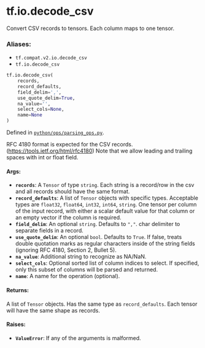 <div itemscope itemtype="http://developers.google.com/ReferenceObject">
<meta itemprop="name" content="tf.io.decode_csv" />
<meta itemprop="path" content="Stable" />
</div>

# tf.io.decode_csv

Convert CSV records to tensors. Each column maps to one tensor.

### Aliases:

* `tf.compat.v2.io.decode_csv`
* `tf.io.decode_csv`

``` python
tf.io.decode_csv(
    records,
    record_defaults,
    field_delim=',',
    use_quote_delim=True,
    na_value='',
    select_cols=None,
    name=None
)
```



Defined in [`python/ops/parsing_ops.py`](/code/stable/tensorflow/python/ops/parsing_ops.py).

<!-- Placeholder for "Used in" -->

RFC 4180 format is expected for the CSV records.
(https://tools.ietf.org/html/rfc4180)
Note that we allow leading and trailing spaces with int or float field.

#### Args:


* <b>`records`</b>: A `Tensor` of type `string`.
  Each string is a record/row in the csv and all records should have
  the same format.
* <b>`record_defaults`</b>: A list of `Tensor` objects with specific types.
  Acceptable types are `float32`, `float64`, `int32`, `int64`, `string`.
  One tensor per column of the input record, with either a
  scalar default value for that column or an empty vector if the column is
  required.
* <b>`field_delim`</b>: An optional `string`. Defaults to `","`.
  char delimiter to separate fields in a record.
* <b>`use_quote_delim`</b>: An optional `bool`. Defaults to `True`.
  If false, treats double quotation marks as regular
  characters inside of the string fields (ignoring RFC 4180, Section 2,
  Bullet 5).
* <b>`na_value`</b>: Additional string to recognize as NA/NaN.
* <b>`select_cols`</b>: Optional sorted list of column indices to select. If specified,
  only this subset of columns will be parsed and returned.
* <b>`name`</b>: A name for the operation (optional).


#### Returns:

A list of `Tensor` objects. Has the same type as `record_defaults`.
Each tensor will have the same shape as records.



#### Raises:


* <b>`ValueError`</b>: If any of the arguments is malformed.